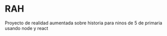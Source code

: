 # RAH
Proyecto de realidad aumentada sobre historia para ninos de 5 de primaria usando node y react

